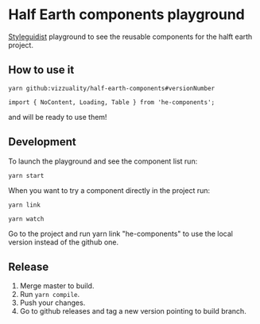 # Half Earth components playground

[Styleguidist](https://github.com/styleguidist/react-styleguidist) playground to see the reusable components for the halft earth project.

## How to use it

```
yarn github:vizzuality/half-earth-components#versionNumber
```

```
import { NoContent, Loading, Table } from 'he-components';
```

and will be ready to use them!

## Development

To launch the playground and see the component list run:
```
yarn start
```

When you want to try a component directly in the project run:
```
yarn link
```

```
yarn watch
```

Go to the project and run yarn link "he-components" to use the local version instead of the github one.

## Release

1. Merge master to build.
2. Run `yarn compile`.
3. Push your changes.
4. Go to github releases and tag a new version pointing to build branch.
